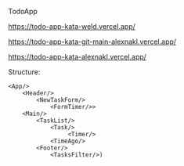 TodoApp

https://todo-app-kata-weld.vercel.app/

https://todo-app-kata-git-main-alexnakl.vercel.app/

https://todo-app-kata-alexnakl.vercel.app/

Structure:

    <App/>
    	<Header/>
    		<NewTaskForm/>
				<FormTimer/>>
    	<Main/>
    		<TaskList/>
    			<Task/>
					 <Timer/>
    			<TimeAgo/>
    		<Footer/>
    			<TasksFilter/>)
